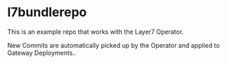# l7bundlerepo
This is an example repo that works with the Layer7 Operator.

New Commits are automatically picked up by the Operator and applied to Gateway Deployments..

